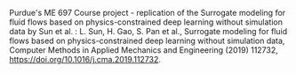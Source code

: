 Purdue's ME 697 Course project - replication of the Surrogate modeling for fluid flows based on physics-constrained deep learning without simulation data by Sun et al. : L. Sun, H. Gao, S. Pan et al., Surrogate modeling for fluid flows based on physics-constrained deep learning without simulation data, Computer Methods in
Applied Mechanics and Engineering (2019) 112732, https://doi.org/10.1016/j.cma.2019.112732.
